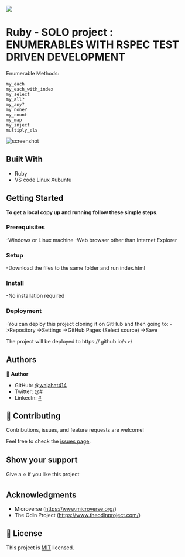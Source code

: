 ![](https://img.shields.io/badge/Microverse-blueviolet)

# Ruby - SOLO project : ENUMERABLES WITH RSPEC TEST DRIVEN DEVELOPMENT
Enumerable Methods:

    my_each
    my_each_with_index
    my_select
    my_all?
    my_any?
    my_none?
    my_count
    my_map
    my_inject
    multiply_els



![screenshot]()


## Built With

- Ruby
- VS code Linux Xubuntu



## Getting Started

**To get a local copy up and running follow these simple steps.**

### Prerequisites

-Windows or Linux machine 
-Web browser other than Internet Explorer

### Setup

-Download the files to the same folder and run index.html

### Install

-No installation required

### Deployment

-You can deploy this project cloning it on GitHub and then going to:
->Repository
->Settings
->GitHub Pages
(Select source)
->Save

The project will be deployed to https://<wajahat414>.github.io/<>/

## Authors

👤 **Author**

- GitHub: [@wajahat414](https://github.com/wajahat414)
- Twitter: [@#](https://#)
- LinkedIn: [#](https://#)

## 🤝 Contributing

Contributions, issues, and feature requests are welcome!

Feel free to check the [issues page](https://github.com/wajahat414/Ruby_enums/issues).

## Show your support

Give a ⭐️ if you like this project

## Acknowledgments

- Microverse (https://www.microverse.org/)
- The Odin Project (https://www.theodinproject.com/)

## 📝 License

This project is [MIT](./LICENSE) licensed.